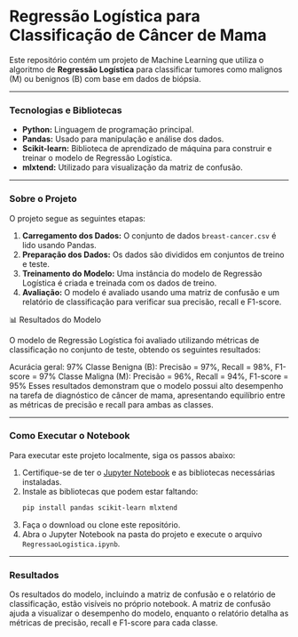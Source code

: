 # Regressão Logística para Classificação de Câncer de Mama

Este repositório contém um projeto de Machine Learning que utiliza o algoritmo de **Regressão Logística** para classificar tumores como malignos (M) ou benignos (B) com base em dados de biópsia.

---

### **Tecnologias e Bibliotecas**

* **Python:** Linguagem de programação principal.
* **Pandas:** Usado para manipulação e análise dos dados.
* **Scikit-learn:** Biblioteca de aprendizado de máquina para construir e treinar o modelo de Regressão Logística.
* **mlxtend:** Utilizado para visualização da matriz de confusão.

---

### **Sobre o Projeto**

O projeto segue as seguintes etapas:

1.  **Carregamento dos Dados:** O conjunto de dados `breast-cancer.csv` é lido usando Pandas.
2.  **Preparação dos Dados:** Os dados são divididos em conjuntos de treino e teste.
3.  **Treinamento do Modelo:** Uma instância do modelo de Regressão Logística é criada e treinada com os dados de treino.
4.  **Avaliação:** O modelo é avaliado usando uma matriz de confusão e um relatório de classificação para verificar sua precisão, recall e F1-score.

📊 Resultados do Modelo

O modelo de Regressão Logística foi avaliado utilizando métricas de classificação no conjunto de teste, obtendo os seguintes resultados:

Acurácia geral: 97%
Classe Benigna (B): Precisão = 97%, Recall = 98%, F1-score = 97%
Classe Maligna (M): Precisão = 96%, Recall = 94%, F1-score = 95%
Esses resultados demonstram que o modelo possui alto desempenho na tarefa de diagnóstico de câncer de mama, apresentando equilíbrio entre as métricas de precisão e recall para ambas as classes.

---

### **Como Executar o Notebook**

Para executar este projeto localmente, siga os passos abaixo:

1.  Certifique-se de ter o [Jupyter Notebook](https://jupyter.org/) e as bibliotecas necessárias instaladas.
2.  Instale as bibliotecas que podem estar faltando:
    ```bash
    pip install pandas scikit-learn mlxtend
    ```
3.  Faça o download ou clone este repositório.
4.  Abra o Jupyter Notebook na pasta do projeto e execute o arquivo `RegressaoLogistica.ipynb`.

---

### **Resultados**

Os resultados do modelo, incluindo a matriz de confusão e o relatório de classificação, estão visíveis no próprio notebook. A matriz de confusão ajuda a visualizar o desempenho do modelo, enquanto o relatório detalha as métricas de precisão, recall e F1-score para cada classe.
